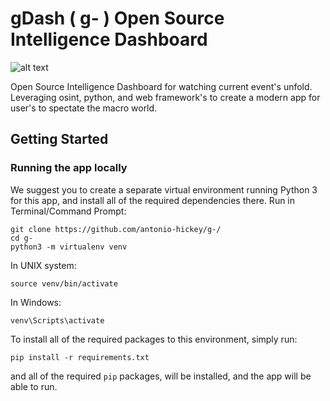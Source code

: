 # gDash ( g- ) Open Source Intelligence Dashboard

![alt text](https://i.ibb.co/sws6MjD/2021-04-11-19-26.png)

Open Source Intelligence Dashboard for watching current event's unfold. Leveraging osint, python, and web framework's to create a modern app for user's to spectate the macro world.

## Getting Started

### Running the app locally
We suggest you to create a separate virtual environment running Python 3 for this app, and install all of the required dependencies there. Run in Terminal/Command Prompt:
```
git clone https://github.com/antonio-hickey/g-/
cd g-
python3 -m virtualenv venv
```
In UNIX system: 

```
source venv/bin/activate
```
In Windows: 

```
venv\Scripts\activate
```

To install all of the required packages to this environment, simply run:

```
pip install -r requirements.txt
```

and all of the required `pip` packages, will be installed, and the app will be able to run.
